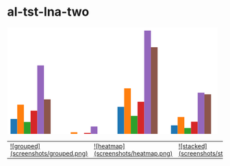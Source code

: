# al-tst-lna-two

![grouped](screenshots/grouped.png)

<table>
<tr>
  <td><a href="#grouped">![grouped](screenshots/grouped.png)</a></td>
  <td><a href="#heatmap">![heatmap](screenshots/heatmap.png)</a></td>
  <td><a href="#stacked">![stacked](screenshots/stacked.png)</a></td>
</tr>
</table>
